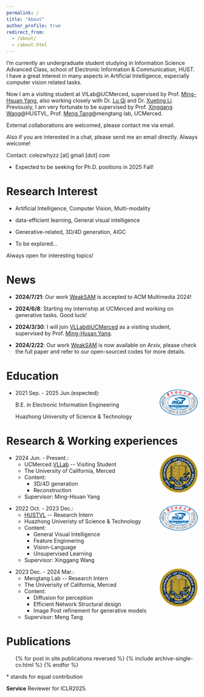 ```yaml
---
permalink: /
title: "About"
author_profile: true
redirect_from: 
  - /about/
  - /about.html
---
```


I’m currently an undergraduate student studying in Information Science Advanced Class, school
of Electronic Information & Communication, HUST. I have a great interest in many aspects in Artificial Intelligence, especially computer vision related tasks.

Now I am a visiting student at VlLab@UCMerced, supervised by Prof. [Ming-Hsuan Yang](https://faculty.ucmerced.edu/mhyang/), also working closely with Dr. [Lu Qi](http://luqi.info/) and Dr. [Xueting Li](https://research.nvidia.com/person/xueting-li).
Previously, I am very fortunate to be supervised by Prof. [Xinggang Wang](https://xwcv.github.io/)@HUSTVL, Prof. [Meng Tang](mengtang.org)@mengtang lab, UCMerced.

External collaborations are welcomed, please contact me via email.

Also if you are interested in a chat, please send me an email directly. Always welcome!

Contact: colezwhyzz \[at\] gmail \[dot\] com

- Expected to be seeking for Ph.D. positions in 2025 Fall!

**Research Interest**
======

- Artificial Intelligence, Computer Vision, Multi-modality

- data-efficient learning, General visual intelligence

- Generative-related, 3D/4D generation, AIGC

- To be explored...

Always open for interesting topics!

**News**
======
- **2024/7/21**: Our work [WeakSAM](https://arxiv.org/abs/2402.14812) is accepted to ACM Multimedia 2024!

- **2024/6/8**: Starting my internship at UCMerced and working on generative tasks. Good luck!

- **2024/3/30**: I will join [VLLab@UCMerced](http://vllab.ucmerced.edu/) as a visiting student, supervised by Prof. [Ming-Husan Yang](https://faculty.ucmerced.edu/mhyang/).
  
- **2024/2/22**: Our work [WeakSAM](https://arxiv.org/abs/2402.14812) is now available on Arxiv, please check the full paper and refer to our open-sourced codes for more details.

**Education**
======

<img align="right" src="../images/HUST.png" width = "100" height = "67" alt="HUST"/>

* 2021 Sep. - 2025 Jun.(expected):

  B.E. in Electronic Information Engineering

  Huazhong University of Science & Technology

**Research & Working experiences**
======
<img align="right" src="../images/Merced.webp" width = "100" height = "100" alt="UCMerced"/>

* 2024 Jun. - Present.: 
  * UCMerced [VLLab](http://vllab.ucmerced.edu/) -- Visiting Student
  * The University of California, Merced
  * Content:
    * 3D/4D generation
    * Reconstruction
  * Supervisor: Ming-Hsuan Yang


<img align="right" src="../images/HUST.png" width = "100" height = "67" alt="HUST"/>

* 2022 Oct. - 2023 Dec.: 
  * [HUSTVL](https://github.com/hustvl) -- Research Intern
  * Huazhong Univeristy of Science & Technology
  * Content: 
    * General Visual Intelligence
    * Feature Enginnering
    * Vision-Language
    * Unsupervised Learning
  * Supervisor: Xinggang Wang

<img align="right" src="../images/Merced.webp" width = "100" height = "100" alt="UCMerced"/>

* 2023 Dec. - 2024 Mar.:
  * Mengtang Lab -- Research Intern
  * The Univerisity of California, Merced
  * Content: 
    * Diffusion for perception
    * Efficient Network Structural design
    * Image Post refinement for generative models
  * Supervisor: Meng Tang
  


**Publications**
======
  <ul>{% for post in site.publications reversed %}
    {% include archive-single-cv.html %}
  {% endfor %}</ul>

  \* stands for equal contribution

**Service**
Reviewer for ICLR2025.
